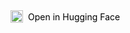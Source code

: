 <div style="display: inline-flex; align-items: center;">
  <img src="https://huggingface.co/front/assets/huggingface_logo.svg" alt="Hugging Face Logo" style="height: 20px; margin-right: 8px;">
  <a href="https://huggingface.co/syubraj/sentence_similarity_nepali_v2" style="text-decoration: none; color: black;">
    Open in Hugging Face
  </a>
</div>
